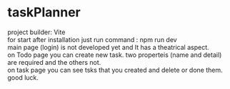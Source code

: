# taskPlanner
project builder: Vite </br>
for start after installation just run command : npm run dev</br>
main page (login) is not developed yet and It has a theatrical aspect.</br>
on Todo page you can create new task. two properteis (name and detail) are required and the others not.</br>
on task page you can see tsks that you created and delete or done them. </br>
good luck.</br>
